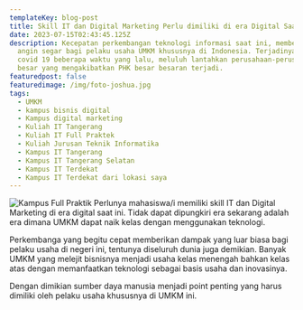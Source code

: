 ```yaml
---
templateKey: blog-post
title: Skill IT dan Digital Marketing Perlu dimiliki di era Digital Saat ini
date: 2023-07-15T02:43:45.125Z
description: Kecepatan perkembangan teknologi informasi saat ini, memberikan
  angin segar bagi pelaku usaha UMKM khususnya di Indonesia. Terjadinya pandemi
  covid 19 beberapa waktu yang lalu, meluluh lantahkan perusahaan-perusahaan
  besar yang mengakibatkan PHK besar besaran terjadi.
featuredpost: false
featuredimage: /img/foto-joshua.jpg
tags:
  - UMKM
  - kampus bisnis digital
  - Kampus digital marketing
  - Kuliah IT Tangerang
  - Kuliah IT Full Praktek
  - Kuliah Jurusan Teknik Informatika
  - Kampus IT Tangerang
  - Kampus IT Tangerang Selatan
  - Kampus IT Terdekat
  - Kampus IT Terdekat dari lokasi saya
---
```

![Kampus Full Praktik](/img/foto-joshua.jpg "Kampus Full Praktik")
P﻿erlunya mahasiswa/i memiliki skill IT dan Digital Marketing di era digital saat ini. Tidak dapat dipungkiri era sekarang adalah era dimana UMKM dapat naik kelas dengan menggunakan teknologi.

P﻿erkembanga yang begitu cepat memberikan dampak yang luar biasa bagi pelaku usaha di negeri ini, tentunya diseluruh dunia juga demikian. Banyak UMKM yang melejit bisnisnya menjadi usaha kelas menengah bahkan kelas atas dengan memanfaatkan teknologi sebagai basis usaha dan inovasinya.

D﻿engan dimikian sumber daya manusia menjadi point penting yang harus dimiliki oleh pelaku usaha khususnya di UMKM ini.